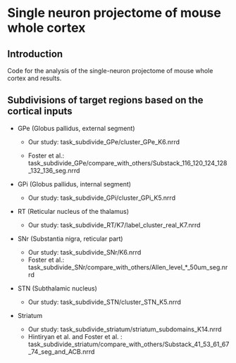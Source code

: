 # Single neuron projectome of mouse whole cortex

## Introduction

Code for the analysis of the single-neuron projectome of mouse whole cortex and results.

## Subdivisions of target regions based on the cortical inputs

-   GPe (Globus pallidus, external segment)

    -   Our study: task_subdivide_GPe/cluster_GPe_K6.nrrd

    -   Foster et al.: task_subdivide_GPe/compare_with_others/Substack_116_120_124_128_132_136_seg.nrrd

-   GPi (Globus pallidus, internal segment)

    -   Our study: task_subdivide_GPi/cluster_GPi_K5.nrrd

- RT (Reticular nucleus of the thalamus)

    - Our study: task_subdivide_RT/K7/label_cluster_real_K7.nrrd

-   SNr (Substantia nigra, reticular part)

    -   Our study: task_subdivide_SNr/K6.nrrd
    -   Foster et al.: task_subdivide_SNr/compare_with_others/Allen_level\_\*\_50um_seg.nrrd

-   STN (Subthalamic nucleus)

    -   Our study: task_subdivide_STN/cluster_STN_K5.nrrd

-   Striatum

    -   Our study: task_subdivide_striatum/striatum_subdomains_K14.nrrd
    -   Hintiryan et al. and Foster et al. : task_subdivide_striatum/compare_with_others/Substack_41_53_61_67_74_seg_and_ACB.nrrd
